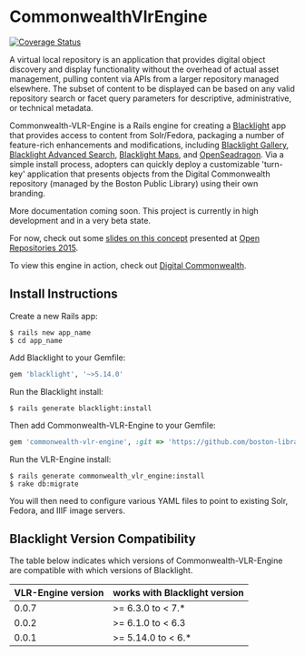 # CommonwealthVlrEngine

[![Coverage Status](https://coveralls.io/repos/boston-library/commonwealth-vlr-engine/badge.svg?branch=master&service=github)](https://coveralls.io/github/boston-library/commonwealth-vlr-engine?branch=master)

A virtual local repository is an application that provides digital object discovery and display functionality without the overhead of actual asset management, pulling content via APIs from a larger repository managed elsewhere. The subset of content to be displayed can be based on any valid repository search or facet query parameters for descriptive, administrative, or technical metadata.

Commonwealth-VLR-Engine is a Rails engine for creating a [Blacklight](https://github.com/projectblacklight/blacklight) app that provides access to content from Solr/Fedora, packaging a number of feature-rich enhancements and modifications, including [Blacklight Gallery](https://github.com/projectblacklight/blacklight-gallery), [Blacklight Advanced Search](https://github.com/projectblacklight/blacklight_advanced_search), [Blacklight Maps](https://github.com/projectblacklight/blacklight-maps), and [OpenSeadragon](https://github.com/IIIF/openseadragon-rails). Via a simple install process, adopters can quickly deploy a customizable 'turn-key' application that presents objects from the Digital Commonwealth repository (managed by the Boston Public Library) using their own branding.

More documentation coming soon. This project is currently in high development and in a very beta state.

For now, check out some [slides on this concept](https://goo.gl/GysxNK) presented at [Open Repositories 2015](https://www.conftool.com/or2015/index.php?page=browseSessions&form_session=49).

To view this engine in action, check out [Digital Commonwealth](https://digitalcommonwealth.org).

## Install Instructions
Create a new Rails app:
```
$ rails new app_name
$ cd app_name
```
Add Blacklight to your Gemfile:
```ruby
gem 'blacklight', '~>5.14.0'
```
Run the Blacklight install:
```
$ rails generate blacklight:install
```
Then add Commonwealth-VLR-Engine to your Gemfile:
```ruby
gem 'commonwealth-vlr-engine', :git => 'https://github.com/boston-library/commonwealth-vlr-engine'
```
Run the VLR-Engine install:
```
$ rails generate commonwealth_vlr_engine:install
$ rake db:migrate
```
You will then need to configure various YAML files to point to existing Solr, Fedora, and IIIF image servers.

## Blacklight Version Compatibility
The table below indicates which versions of Commonwealth-VLR-Engine are compatible with which versions of Blacklight.

VLR-Engine version | works with Blacklight version
----------------------- | ---------------------
0.0.7 | >= 6.3.0 to < 7.*
0.0.2 | >= 6.1.0 to < 6.3
0.0.1 | >= 5.14.0 to < 6.*  